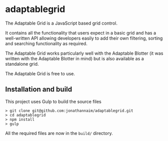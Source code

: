 # adaptablegrid
The Adaptable Grid is a JavaScript based grid control.

It contains all the functionality that users expect in a basic grid and has a well-written API allowing developers easily to add their own filtering, sorting and searching functionality as required.

The Adaptable Grid works particularly well with the Adaptable Blotter (it was written with the Adaptable Blotter in mind) but is also available as a standalone grid.

The Adaptable Grid is free to use.

## Installation and build

This project uses Gulp to build the source files

```
> git clone git@github.com:jonathannaim/adaptablegrid.git
> cd adaptablegrid
> npm install
> gulp
```

All the required files are now in the `build/` directory.
